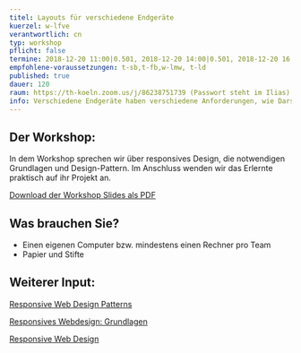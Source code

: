 ```yaml
---
titel: Layouts für verschiedene Endgeräte
kuerzel: w-lfve
verantwortlich: cn
typ: workshop
pflicht: false
termine: 2018-12-20 11:00|0.501, 2018-12-20 14:00|0.501, 2018-12-20 16:00|0.501
empfohlene-voraussetzungen: t-sb,t-fb,w-lmw, t-ld
published: true
dauer: 120
raum: https://th-koeln.zoom.us/j/86238751739 (Passwort steht im Ilias)|https://th-koeln.zoom.us/j/86238751739
info: Verschiedene Endgeräte haben verschiedene Anforderungen, wie Darstellungsfläche und Interaktionsmöglichkeiten. Wie entwickle ich dafür Layoutkonzepte?
---
```


## Der Workshop:
In dem Workshop sprechen wir über responsives Design, die notwendigen Grundlagen und Design-Pattern.
Im Anschluss wenden wir das Erlernte praktisch auf ihr Projekt an.

<p><a href="https://th-koeln.github.io/mi-bachelor-gdvk/download/workshop-layouts-fuer-verschiedene-endgeraete/layouts_fuer_verschiedene_endgeraete.pdf">Download der Workshop Slides als PDF</a></p>

## Was brauchen Sie?
- Einen eigenen Computer bzw. mindestens einen Rechner pro Team
- Papier und Stifte

## Weiterer Input:

<p><a href="https://developers.google.com/web/fundamentals/design-and-ui/responsive/patterns">Responsive Web Design Patterns</a></p>

<p><a href="https://developers.google.com/web/fundamentals/design-and-ui/responsive/">Responsives Webdesign: Grundlagen</a></p>

<p><a href="https://responsivedesign.is/">Responsive Web Design</a></p>
